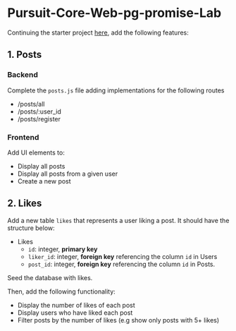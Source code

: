 # Pursuit-Core-Web-pg-promise-Lab

Continuing the starter project [here](), add the following features:

## 1. Posts

### Backend

Complete the `posts.js` file adding implementations for the following routes

- /posts/all
- /posts/:user_id
- /posts/register

### Frontend

Add UI elements to:

- Display all posts
- Display all posts from a given user
- Create a new post

## 2. Likes

Add a new table `likes` that represents a user liking a post.  It should have the structure below:

- Likes
  - `id`: integer, **primary key**
  - `liker_id`: integer, **foreign key** referencing the column `id` in Users
  - `post_id`: integer, **foreign key** referencing the column `id` in Posts.

Seed the database with likes.

Then, add the following functionality:

- Display the number of likes of each post
- Display users who have liked each post
- Filter posts by the number of likes (e.g show only posts with 5+ likes)
